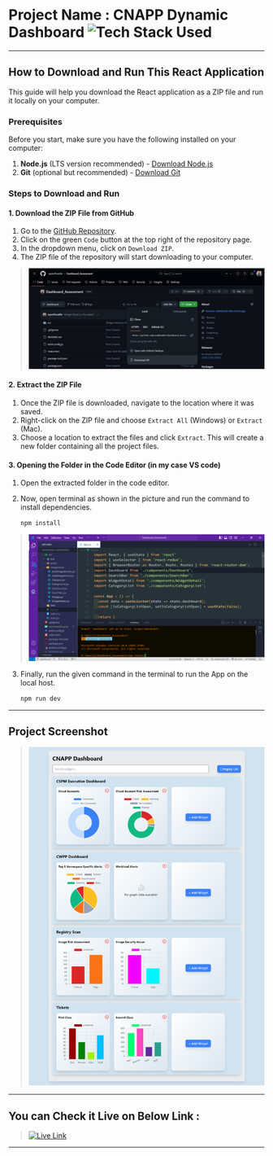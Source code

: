 # Project Name : CNAPP Dynamic Dashboard ![Tech Stack Used](https://img.shields.io/badge/Technologies-ReactJS-orange)

---
## How to Download and Run This React Application

This guide will help you download the React application as a ZIP file and run it locally on your computer.

### Prerequisites

Before you start, make sure you have the following installed on your computer:

1. **Node.js** (LTS version recommended) - [Download Node.js](https://nodejs.org/)
2. **Git** (optional but recommended) - [Download Git](https://git-scm.com/)

### Steps to Download and Run

#### 1. Download the ZIP File from GitHub

1. Go to the [GitHub Repository](https://github.com/vyomPundhir/Dashboard_Assessment).
2. Click on the green `Code` button at the top right of the repository page.
3. In the dropdown menu, click on `Download ZIP`.
4. The ZIP file of the repository will start downloading to your computer.

> ![SS](./downloadZip.png)

#### 2. Extract the ZIP File

1. Once the ZIP file is downloaded, navigate to the location where it was saved.
2. Right-click on the ZIP file and choose `Extract All` (Windows) or `Extract` (Mac).
3. Choose a location to extract the files and click `Extract`. This will create a new folder containing all the project files.

#### 3. Opening the Folder in the Code Editor (in my case VS code)

1. Open the extracted folder in the code editor.
2. Now, open terminal as shown in the picture and run the command to install dependencies.

    ```bash
    npm install
> ![SS](./install.png)
3. Finally, run the given command in the terminal to run the App on the local host.

    ```bash
    npm run dev
---


## Project Screenshot

> ![SS](./ss.png)

---

## You can Check it Live on Below Link :

> [![Live Link](https://img.shields.io/badge/DEPLOYED-LINK-green)](https://dynamic-dashboard-lake.vercel.app/)

---
